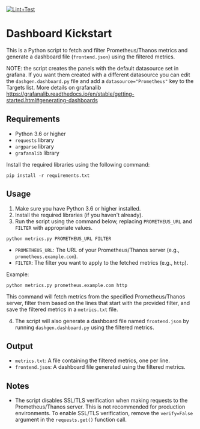 [![Lint+Test](https://github.com/gfarcas/dashboard-kickstart/actions/workflows/python-app.yml/badge.svg)](https://github.com/gfarcas/dashboard-kickstart/actions/workflows/python-app.yml)
# Dashboard Kickstart 

This is a Python script to fetch and filter Prometheus/Thanos metrics and generate a dashboard file (`frontend.json`) using the filtered metrics.

NOTE: the script creates the panels with the default datasource set in grafana. If you want them created with a different datasource you can edit the `dashgen.dashboard.py` file and add a `datasource="Prometheus"` key to the Targets list. More details on grafanalib https://grafanalib.readthedocs.io/en/stable/getting-started.html#generating-dashboards
## Requirements

- Python 3.6 or higher
- `requests` library
- `argparse` library
- `grafanalib` library

Install the required libraries using the following command:

`pip install -r requirements.txt`

## Usage

1. Make sure you have Python 3.6 or higher installed.
2. Install the required libraries (if you haven't already).
3. Run the script using the command below, replacing `PROMETHEUS_URL` and `FILTER` with appropriate values.

`python metrics.py PROMETHEUS_URL FILTER`

- `PROMETHEUS_URL`: The URL of your Prometheus/Thanos server (e.g., `prometheus.example.com`).
- `FILTER`: The filter you want to apply to the fetched metrics (e.g., `http`).

Example:

`python metrics.py prometheus.example.com http`

This command will fetch metrics from the specified Prometheus/Thanos server, filter them based on the lines that start with the provided filter, and save the filtered metrics in a `metrics.txt` file.

4. The script will also generate a dashboard file named `frontend.json` by running `dashgen.dashboard.py` using the filtered metrics.

## Output

- `metrics.txt`: A file containing the filtered metrics, one per line.
- `frontend.json`: A dashboard file generated using the filtered metrics.

## Notes

- The script disables SSL/TLS verification when making requests to the Prometheus/Thanos server. This is not recommended for production environments. To enable SSL/TLS verification, remove the `verify=False` argument in the `requests.get()` function call.
